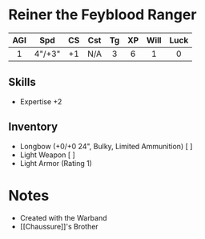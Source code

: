 # Reiner the Feyblood Ranger
 
| AGI |  Spd   | CS  | Cst | Tg  | XP  | Will | Luck |
|:---:|:------:|:---:|:---:|:---:|:---:| :---:| :---:|
|  1  | 4"/+3" | +1  | N/A |  3  |  6  | 1    | 0    |
## Skills
- Expertise +2
## Inventory
- Longbow (+0/+0 24", Bulky, Limited Ammunition) [ ]
- Light Weapon [ ]
- Light Armor (Rating 1)
# Notes
- Created with the Warband
- [[Chaussure]]'s Brother